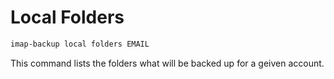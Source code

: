 # Local Folders

```sh
imap-backup local folders EMAIL
```

This command lists the folders what will be backed up for a geiven account.
